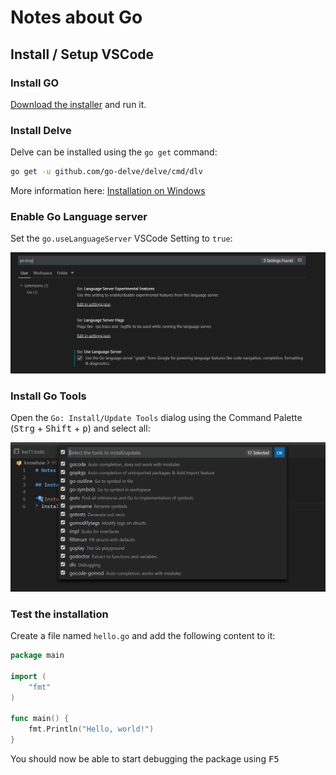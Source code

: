 # Notes about Go

## Install / Setup VSCode

### Install GO

[Download the installer](https://golang.org/dl/) and run it.

### Install Delve

Delve can be installed using the `go get` command:

```bash
go get -u github.com/go-delve/delve/cmd/dlv
```

More information here: [Installation on Windows](https://github.com/go-delve/delve/blob/master/Documentation/installation/windows/install.md#installation-on-windows)

### Enable Go Language server

Set the `go.useLanguageServer` VSCode Setting to `true`:

![go-vscode-language-server](/img/2020-03-22-11-33-38.png)  

### Install Go Tools

Open the ```Go: Install/Update Tools``` dialog using the Command Palette (<kbd>Strg</kbd> + <kbd>Shift</kbd> + <kbd>p</kbd>) and select all:

![Go Install/Update Tools](/img/2020-03-22-11-28-40.png)

### Test the installation

Create a file named `hello.go` and add the following content to it:

```go
package main

import (
	"fmt"
)

func main() {
	fmt.Println("Hello, world!")
}

```

You should now be able to start debugging the package using <kbd>F5</kbd>
